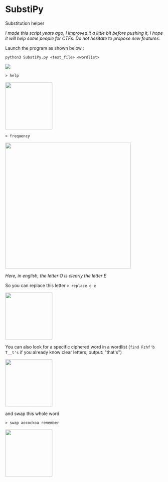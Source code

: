 # SubstiPy
Substitution helper


*I made this script years ago, I improved it a little bit before pushing it, I hope it will help some people for CTFs. Do not hesitate to propose new features.*


Launch the program as shown below :

```python3 SubstiPy.py <text_file> <wordlist>```

<img src="/images/Menu.png">

```> help```

<img src="/images/Help.png" height="150">

```> frequency```

<img src="/images/Frequency.png" height="400">

*Here, in english, the letter O is clearly the letter E*

So you can replace this letter ```> replace o e```

<img src="/images/Replace.png" height="150">

You can also look for a specific ciphered word in a wordlist
(```find Fzhf'b T__t's``` if you already know clear letters, output: "that's")

<img src="/images/Find.png" height="150">

and swap this whole word

```> swap aocockoa remember```

<img src="/images/Swap.png" height="150">
